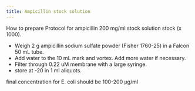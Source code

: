```yaml
---
title: Ampicillin stock solution
---
```


How to prepare Protocol for ampicillin 200 mg/ml stock solution stock (x 1000). 


* Weigh 2 g ampicillin sodium sulfate powder (Fisher 1760-25) in a Falcon 50 mL tube.
* Add water to the 10 mL mark and vortex. Add more water if necessary.
* Filter through 0.22 uM membrane with a large syringe.
* store at -20 in 1 ml aliquots.


final concentration for E. coli should be 100-200 µg/ml

